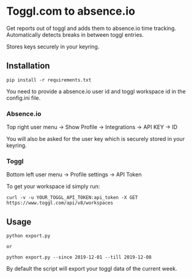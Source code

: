 # Toggl.com to absence.io

Get reports out of toggl and adds them to absence.io time tracking.
Automatically detects breaks in between toggl entries.

Stores keys securely in your keyring.

## Installation

    pip install -r requirements.txt

You need to provide a absence.io user id and toggl workspace id in the config.ini file.

### Absence.io
Top right user menu -> Show Profile -> Integrations -> API KEY -> ID

You will also be asked for the user key which is securely stored in your keyring.

### Toggl
Bottom left user menu -> Profile settings -> API Token

To get your workspace id simply run:

    curl -v -u YOUR_TOGGL_API_TOKEN:api_token -X GET https://www.toggl.com/api/v8/workspaces

## Usage

    python export.py

    or

    python export.py --since 2019-12-01 --till 2019-12-08

By default the script will export your toggl data of the current week.
